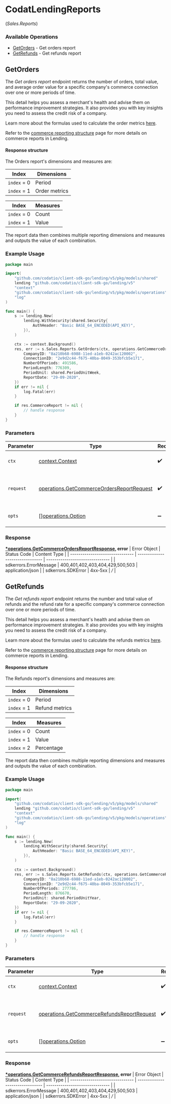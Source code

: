# CodatLendingReports
(*Sales.Reports*)

### Available Operations

* [GetOrders](#getorders) - Get orders report
* [GetRefunds](#getrefunds) - Get refunds report

## GetOrders

The *Get orders report* endpoint returns the number of orders, total value, and average order value for a specific company's commerce connection over one or more periods of time.

This detail helps you assess a merchant's health and advise them on performance improvement strategies. It also provides you with key insights you need to assess the credit risk of a company. 

Learn more about the formulas used to calculate the order metrics [here](https://docs.codat.io/lending/commerce-metrics/overview#what-metrics-are-available).

Refer to the [commerce reporting structure](https://docs.codat.io/lending/commerce-metrics/reporting-structure) page for more details on commerce reports in Lending.

#### Response structure

The Orders report's dimensions and measures are:

| Index         | Dimensions     |
|---------------|----------------|
|   `index` = 0 | Period         |
|   `index` = 1 | Order metrics  |

| Index         | Measures   |
|---------------|------------|
| `index` = 0   | Count      |
| `index` = 1   | Value      |

The report data then combines multiple reporting dimensions and measures and outputs the value of each combination.


### Example Usage

```go
package main

import(
	"github.com/codatio/client-sdk-go/lending/v5/pkg/models/shared"
	lending "github.com/codatio/client-sdk-go/lending/v5"
	"context"
	"github.com/codatio/client-sdk-go/lending/v5/pkg/models/operations"
	"log"
)

func main() {
    s := lending.New(
        lending.WithSecurity(shared.Security{
            AuthHeader: "Basic BASE_64_ENCODED(API_KEY)",
        }),
    )

    ctx := context.Background()
    res, err := s.Sales.Reports.GetOrders(ctx, operations.GetCommerceOrdersReportRequest{
        CompanyID: "8a210b68-6988-11ed-a1eb-0242ac120002",
        ConnectionID: "2e9d2c44-f675-40ba-8049-353bfcb5e171",
        NumberOfPeriods: 491586,
        PeriodLength: 776309,
        PeriodUnit: shared.PeriodUnitWeek,
        ReportDate: "29-09-2020",
    })
    if err != nil {
        log.Fatal(err)
    }

    if res.CommerceReport != nil {
        // handle response
    }
}
```

### Parameters

| Parameter                                                                                                  | Type                                                                                                       | Required                                                                                                   | Description                                                                                                |
| ---------------------------------------------------------------------------------------------------------- | ---------------------------------------------------------------------------------------------------------- | ---------------------------------------------------------------------------------------------------------- | ---------------------------------------------------------------------------------------------------------- |
| `ctx`                                                                                                      | [context.Context](https://pkg.go.dev/context#Context)                                                      | :heavy_check_mark:                                                                                         | The context to use for the request.                                                                        |
| `request`                                                                                                  | [operations.GetCommerceOrdersReportRequest](../../pkg/models/operations/getcommerceordersreportrequest.md) | :heavy_check_mark:                                                                                         | The request object to use for the request.                                                                 |
| `opts`                                                                                                     | [][operations.Option](../../pkg/models/operations/option.md)                                               | :heavy_minus_sign:                                                                                         | The options for this request.                                                                              |


### Response

**[*operations.GetCommerceOrdersReportResponse](../../pkg/models/operations/getcommerceordersreportresponse.md), error**
| Error Object                    | Status Code                     | Content Type                    |
| ------------------------------- | ------------------------------- | ------------------------------- |
| sdkerrors.ErrorMessage          | 400,401,402,403,404,429,500,503 | application/json                |
| sdkerrors.SDKError              | 4xx-5xx                         | */*                             |

## GetRefunds

The *Get refunds report* endpoint returns the number and total value of refunds and the refund rate for a specific company's commerce connection over one or more periods of time.

This detail helps you assess a merchant's health and advise them on performance improvement strategies. It also provides you with key insights you need to assess the credit risk of a company. 

Learn more about the formulas used to calculate the refunds metrics [here](https://docs.codat.io/lending/commerce-metrics/overview#what-metrics-are-available).

Refer to the [commerce reporting structure](https://docs.codat.io/lending/commerce-metrics/reporting-structure) page for more details on commerce reports in Lending.

#### Response structure

The Refunds report's dimensions and measures are:

| Index          | Dimensions     |
|----------------|----------------|
| `index` = 0    | Period         |
| `index` = 1    | Refund metrics |

| Index          | Measures    |
|----------------|------------|
| `index` = 0    | Count      |
| `index` = 1    | Value      |
| `index` = 2    | Percentage |

The report data then combines multiple reporting dimensions and measures and outputs the value of each combination.


### Example Usage

```go
package main

import(
	"github.com/codatio/client-sdk-go/lending/v5/pkg/models/shared"
	lending "github.com/codatio/client-sdk-go/lending/v5"
	"context"
	"github.com/codatio/client-sdk-go/lending/v5/pkg/models/operations"
	"log"
)

func main() {
    s := lending.New(
        lending.WithSecurity(shared.Security{
            AuthHeader: "Basic BASE_64_ENCODED(API_KEY)",
        }),
    )

    ctx := context.Background()
    res, err := s.Sales.Reports.GetRefunds(ctx, operations.GetCommerceRefundsReportRequest{
        CompanyID: "8a210b68-6988-11ed-a1eb-0242ac120002",
        ConnectionID: "2e9d2c44-f675-40ba-8049-353bfcb5e171",
        NumberOfPeriods: 277786,
        PeriodLength: 876670,
        PeriodUnit: shared.PeriodUnitYear,
        ReportDate: "29-09-2020",
    })
    if err != nil {
        log.Fatal(err)
    }

    if res.CommerceReport != nil {
        // handle response
    }
}
```

### Parameters

| Parameter                                                                                                    | Type                                                                                                         | Required                                                                                                     | Description                                                                                                  |
| ------------------------------------------------------------------------------------------------------------ | ------------------------------------------------------------------------------------------------------------ | ------------------------------------------------------------------------------------------------------------ | ------------------------------------------------------------------------------------------------------------ |
| `ctx`                                                                                                        | [context.Context](https://pkg.go.dev/context#Context)                                                        | :heavy_check_mark:                                                                                           | The context to use for the request.                                                                          |
| `request`                                                                                                    | [operations.GetCommerceRefundsReportRequest](../../pkg/models/operations/getcommercerefundsreportrequest.md) | :heavy_check_mark:                                                                                           | The request object to use for the request.                                                                   |
| `opts`                                                                                                       | [][operations.Option](../../pkg/models/operations/option.md)                                                 | :heavy_minus_sign:                                                                                           | The options for this request.                                                                                |


### Response

**[*operations.GetCommerceRefundsReportResponse](../../pkg/models/operations/getcommercerefundsreportresponse.md), error**
| Error Object                    | Status Code                     | Content Type                    |
| ------------------------------- | ------------------------------- | ------------------------------- |
| sdkerrors.ErrorMessage          | 400,401,402,403,404,429,500,503 | application/json                |
| sdkerrors.SDKError              | 4xx-5xx                         | */*                             |
